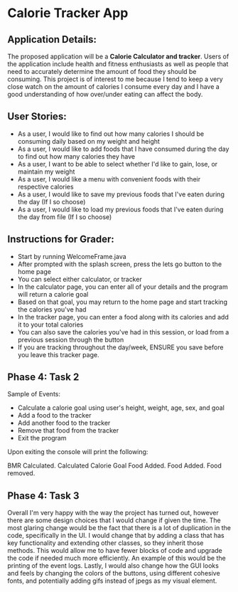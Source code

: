 # Calorie Tracker App

## Application Details:

The proposed application will be a **Calorie Calculator and tracker**. Users of the application include health and fitness
enthusiasts as well as people that need to accurately determine the amount of food they should be consuming. This
project is of interest to me because I tend to keep a very close watch on the amount of calories I consume every day
and I have a good understanding of how over/under eating can affect the body.


## User Stories:
- As a user, I would like to find out how many calories I should be consuming daily based on my weight and height
- As a user, I would like to add foods that I have consumed during the day to find out how many calories they have
- As a user, I want to be able to select whether I'd like to gain, lose, or maintain my weight
- As a user, I would like a menu with convenient foods with their respective calories
- As a user, I would like to save my previous foods that I've eaten during the day (If I so choose)
- As a user, I would like to load my previous foods that I've eaten during the day from file (If I so choose)

## Instructions for Grader:
- Start by running WelcomeFrame.java
- After prompted with the splash screen, press the lets go button to the home page
- You can select either calculator, or tracker
- In the calculator page, you can enter all of your details and the program will return a calorie goal 
- Based on that goal, you may return to the home page and start tracking the calories you've had
- In the tracker page, you can enter a food along with its calories and add it to your total calories
- You can also save the calories you've had in this session, or load from a previous session through the button
- If you are tracking throughout the day/week, ENSURE you save before you leave this tracker page.

## Phase 4: Task 2

Sample of Events:
- Calculate a calorie goal using user's height, weight, age, sex, and goal
- Add a food to the tracker
- Add another food to the tracker
- Remove that food from the tracker
- Exit the program

Upon exiting the console will print the following:

BMR Calculated.
Calculated Calorie Goal
Food Added.
Food Added.
Food removed.

## Phase 4: Task 3

Overall I'm very happy with the way the project has turned out, however there are some design choices that I would
change if given the time. The most glaring change would be the fact that there is a lot of duplication in the code,
specifically in the UI. I would change that by adding a class that has key functionality and extending other classes, so 
they inherit those methods. This would allow me to  have fewer blocks of code and upgrade the code if needed much more 
efficiently. An example of this would be the printing of the event logs. Lastly, I would also change how the GUI looks
and feels by changing the colors of the buttons, using different cohesive fonts, and potentially adding gifs instead of
jpegs as my visual element.

